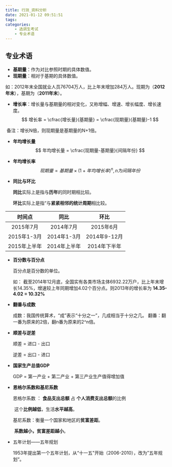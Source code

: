 ```yaml
---
title: 行测_资料分析
date: 2021-01-12 09:51:51
tags:
categories: 
	- 选调生考试
	- 专业术语
---
```


## 专业术语

* **基期量**：作为对比参照时期的具体数值。
* **现期量**：相对于基期的具体数值。

如：2012年末全国就业人员76704万人，比上年末增加284万人。现期为（**2012年末**），基期为（**2011年末**）。



* **增长率**：增长量与基期量的相对变化，又称增幅、增速、增长幅度、增长速度。
    $$
    增长率 = \cfrac{增长量}{基期量} = \cfrac{现期量}{基期量}-1
    $$
    

​		备注：增长N倍，则现期量是基期量的N+1倍。

* **年均增长量** 
    $$
    年均增长量 = \cfrac{现期量-基期量}{间隔年份}
    $$

* **年均增长率**
    $$
    现期量 = 基期量 × (1+年均增长率)^n ,n为间隔年份
    $$

* **同比与环比**

    **同比**实际上是指与**历年**的同时期相比较。

    **环比**实际上是指“与**紧紧相邻的统计周期**相比较。

|    时间点    |     同比     |     环比     |
| :----------: | :----------: | :----------: |
|  2015年7月   |  2014年7月   |  2015年6月   |
| 2015年1-3月  | 2014年1-3月  | 2014年9-12月 |
| 2015年上半年 | 2014年上半年 | 2014年下半年 |

* **百分数与百分点**

    百分点是百分数的单位。

    如： 截至2014年12月底，全国实有各类市场主体6932.22万户，比上年末增长14.35%，增速较上年同期增加4.02个百分点。则2013年的增长率为    **14.35-4.02 = 10.32%**

* **翻番与成数**

    成数：我国传统算术，“成”表示“十分之一”，几成相当于十分之几。
    翻番：翻一番为原来的2倍，翻n番为原来的2^n倍。

* **顺差与逆差**

    顺差 = 进口 - 出口  

    逆差 = 出口 - 进口

* **国家生产总值GDP**

    GDP = 第一产业 + 第二产业 + 第三产业生产值得增加值

* **恩格尔系数和基尼系数**

    恩格尔系数 ： **食品支出总额** 占 **个人消费支出总额**的比例

    ​						这个**比例越低**，生活**水平越高**。

    基尼系数：衡量一个国家和地区的**贫富差距**。

    ​					**系数越小，贫富差距越小**。

* 五年计划——五年规划

    1953年提出第一个五年计划，从“十一五"开始（2006-2010），改为”五年规划“。